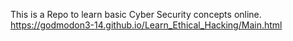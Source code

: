 This is a Repo to learn basic Cyber Security concepts online. https://godmodon3-14.github.io/Learn_Ethical_Hacking/Main.html

